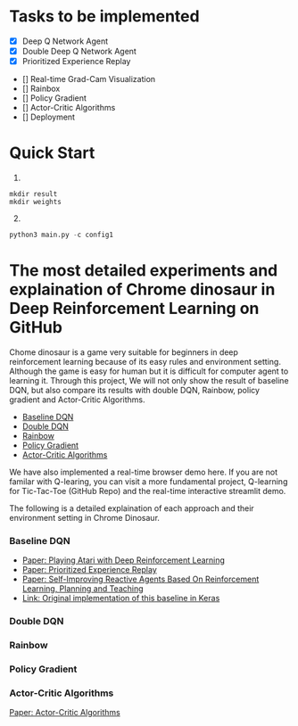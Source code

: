 # Tasks to be implemented

- [x] Deep Q Network Agent
- [x] Double Deep Q Network Agent
- [x] Prioritized Experience Replay
- [] Real-time Grad-Cam Visualization
- [] Rainbox
- [] Policy Gradient
- [] Actor-Critic Algorithms
- [] Deployment

# Quick Start
1. 
```
mkdir result
mkdir weights
```
2. 
```py
python3 main.py -c config1
```

# The most detailed experiments and explaination of Chrome dinosaur in Deep Reinforcement Learning on GitHub

Chome dinosaur is a game very suitable for beginners in deep reinforcement learning because of its easy rules and environment setting. Although the game is easy for human but it is difficult for computer agent to learning it. Through this project, We will not only show the result of baseline DQN, but also compare its results with double DQN, Rainbow, policy gradient and Actor-Critic Algorithms.

* [Baseline DQN](#Baseline-DQN) 
* [Double DQN](Double-DQN)
* [Rainbow](Rainbow)
* [Policy Gradient](Policy-Gradient)
* [Actor-Critic Algorithms](Actor-Critic-Algorithms)

We have also implemented a real-time browser demo here.
If you are not familar with Q-learing, you can visit a more fundamental project, Q-learning for Tic-Tac-Toe (GitHub Repo) and the real-time interactive streamlit demo.


The following is a detailed explaination of each approach and their environment setting in Chrome Dinosaur.

### Baseline DQN
* [Paper: Playing Atari with Deep Reinforcement Learning](https://www.cs.toronto.edu/~vmnih/docs/dqn.pdf)
* [Paper: Prioritized Experience Replay](https://arxiv.org/pdf/1511.05952.pdf)
* [Paper: Self-Improving Reactive Agents Based On Reinforcement Learning, Planning and Teaching ](https://link.springer.com/content/pdf/10.1007%2FBF00992699.pdf)
* [Link: Original implementation of this baseline in Keras](https://github.com/Paperspace/DinoRunTutorial)

### Double DQN

### Rainbow

### Policy Gradient

### Actor-Critic Algorithms
[Paper: Actor-Critic Algorithms](https://papers.nips.cc/paper/1999/file/6449f44a102fde848669bdd9eb6b76fa-Paper.pdf)
